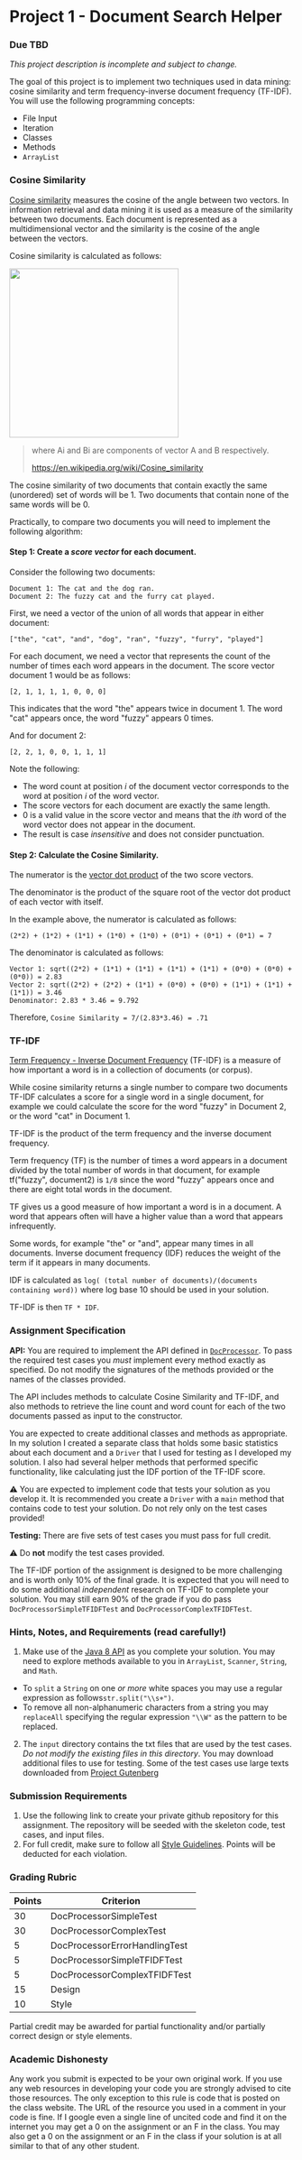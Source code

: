 Project 1 - Document Search Helper
==================================

### Due TBD

*This project description is incomplete and subject to change.*

The goal of this project is to implement two techniques used in data mining: cosine similarity and term frequency-inverse document frequency (TF-IDF). You will use the following programming concepts:

- File Input
- Iteration
- Classes
- Methods
- `ArrayList`

### Cosine Similarity

[Cosine similarity](https://en.wikipedia.org/wiki/Cosine_similarity) measures the cosine of the angle between two vectors. In information retrieval and data mining it is used as a measure of the similarity between two documents. Each document is represented as a multidimensional vector and the similarity is the cosine of the angle between the vectors.

Cosine similarity is calculated as follows:

<img src="https://wikimedia.org/api/rest_v1/media/math/render/svg/1e1fccd8f6d7c2acccde3c9426a795c4b9570c27" width="300">

> where Ai and Bi are components of vector A and B respectively.
> 
>  https://en.wikipedia.org/wiki/Cosine_similarity

The cosine similarity of two documents that contain exactly the same (unordered) set of words will be 1. Two documents that contain none of the same words will be 0.

Practically, to compare two documents you will need to implement the following algorithm:

#### Step 1: Create a *score vector* for each document. 

Consider the following two documents:

```
Document 1: The cat and the dog ran.
Document 2: The fuzzy cat and the furry cat played.
```

First, we need a vector of the union of all words that appear in either document:

```
["the", "cat", "and", "dog", "ran", "fuzzy", "furry", "played"]
```

For each document, we need a vector that represents the count of the number of times each word appears in the document. The score vector document 1 would be as follows:

```
[2, 1, 1, 1, 1, 0, 0, 0]
```

This indicates that the word "the" appears twice in document 1. The word "cat" appears once, the word "fuzzy" appears 0 times.

And for document 2:

```
[2, 2, 1, 0, 0, 1, 1, 1]
```

Note the following:

- The word count at position *i* of the document vector corresponds to the word at position *i* of the word vector.
- The score vectors for each document are exactly the same length.
- 0 is a valid value in the score vector and means that the *ith* word of the word vector does not appear in the document.
- The result is case *insensitive* and does not consider punctuation.

#### Step 2: Calculate the Cosine Similarity.

The numerator is the [vector dot product](https://www.mathsisfun.com/algebra/vectors-dot-product.html) of the two score vectors.

The denominator is the product of the square root of the vector dot product of each vector with itself.

In the example above, the numerator is calculated as follows:

```
(2*2) + (1*2) + (1*1) + (1*0) + (1*0) + (0*1) + (0*1) + (0*1) = 7
```

The denominator is calculated as follows:

```
Vector 1: sqrt((2*2) + (1*1) + (1*1) + (1*1) + (1*1) + (0*0) + (0*0) + (0*0)) = 2.83
Vector 2: sqrt((2*2) + (2*2) + (1*1) + (0*0) + (0*0) + (1*1) + (1*1) + (1*1)) = 3.46
Denominator: 2.83 * 3.46 = 9.792
```

Therefore, `Cosine Similarity = 7/(2.83*3.46) = .71`

### TF-IDF

[Term Frequency - Inverse Document Frequency](https://en.wikipedia.org/wiki/Tf%E2%80%93idf)  (TF-IDF) is a measure of how important a word is in a collection of documents (or corpus). 

While cosine similarity returns a single number to compare two documents TF-IDF calculates a score for a single word in a single document, for example we could calculate the score for the word "fuzzy" in Document 2, or the word "cat" in Document 1.

TF-IDF is the product of the term frequency and the inverse document frequency.

Term frequency (TF) is the number of times a word appears in a document divided by the total number of words in that document, for example tf("fuzzy", document2) is `1/8` since the word "fuzzy" appears once and there are eight total words in the document. 

TF gives us a good measure of how important a word is in a document. A word that appears often will have a higher value than a word that appears infrequently.

Some words, for example "the" or "and", appear many times in all documents. Inverse document frequency (IDF) reduces the weight of the term if it appears in many documents.

IDF is calculated as `log( (total number of documents)/(documents containing word))` where log base 10 should be used in your solution.

TF-IDF is then `TF * IDF`.

### Assignment Specification

**API:** You are required to implement the API defined in [`DocProcessor`](https://github.com/CS514-F17/DocumentSearchHelper/blob/master/src/main/java/docsearch/DocProcessor.java). To pass the required test cases you *must* implement every method exactly as specified. Do not modify the signatures of the methods provided or the names of the classes provided.

The API includes methods to calculate Cosine Similarity and TF-IDF, and also methods to retrieve the line count and word count for each of the two documents passed as input to the constructor.

You are expected to create additional classes and methods as appropriate. In my solution I created a separate class that holds some basic statistics about each document and a `Driver` that I used for testing as I developed my solution. I also had several helper methods that performed specific functionality, like calculating just the IDF portion of the TF-IDF score.

:warning: You are expected to implement code that tests your solution as you develop it. It is recommended you create a `Driver` with a `main` method that contains code to test your solution. Do not rely only on the test cases provided!

**Testing:** There are five sets of test cases you must pass for full credit. 

:warning: Do **not** modify the test cases provided. 

The TF-IDF portion of the assignment is designed to be more challenging and is worth only 10% of the final grade. It is expected that you will need to do some additional *independent* research on TF-IDF to complete your solution. You may still earn 90% of the grade if you do pass `DocProcessorSimpleTFIDFTest` and `DocProcessorComplexTFIDFTest`.


### Hints, Notes, and Requirements (read carefully!)

1. Make use of the [Java 8 API](https://docs.oracle.com/javase/8/docs/api/) as you complete your solution. You may need to explore methods available to you in `ArrayList`, `Scanner`,  `String`, and `Math`.
  * To `split` a `String` on one *or more* white spaces you may use a regular expression as follows`str.split("\\s+")`. 
  * To remove all non-alphanumeric characters from a string you may `replaceAll` specifying the regular expression `"\\W"` as the pattern to be replaced.
2. The `input` directory contains the txt files that are used by the test cases. *Do not modify the existing files in this directory*. You may download additional files to use for testing. Some of the test cases use large texts downloaded from [Project Gutenberg](https://www.gutenberg.org/)


### Submission Requirements

1. Use the following link to create your private github repository for this assignment. The repository will be seeded with the skeleton code, test cases, and input files. 
2. For full credit, make sure to follow all [Style Guidelines](https://github.com/CS514-F17/notes/blob/master/Admin/style.md). Points will be deducted for each violation.


### Grading Rubric

| Points | Criterion |
| ------ | -------- |  
| 30 | DocProcessorSimpleTest |
| 30 | DocProcessorComplexTest | 
| 5 | DocProcessorErrorHandlingTest | 
| 5 | DocProcessorSimpleTFIDFTest |
| 5 | DocProcessorComplexTFIDFTest | | 
| 15 | Design |
| 10 | Style |

Partial credit may be awarded for partial functionality and/or partially correct design or style elements.

### Academic Dishonesty

Any work you submit is expected to be your own original work. If you use any web resources in developing your code you are strongly advised to cite those resources. The only exception to this rule is code that is posted on the class website. The URL of the resource you used in a comment in your code is fine. If I google even a single line of uncited code and find it on the internet you may get a 0 on the assignment or an F in the class. You may also get a 0 on the assignment or an F in the class if your solution is at all similar to that of any other student.

